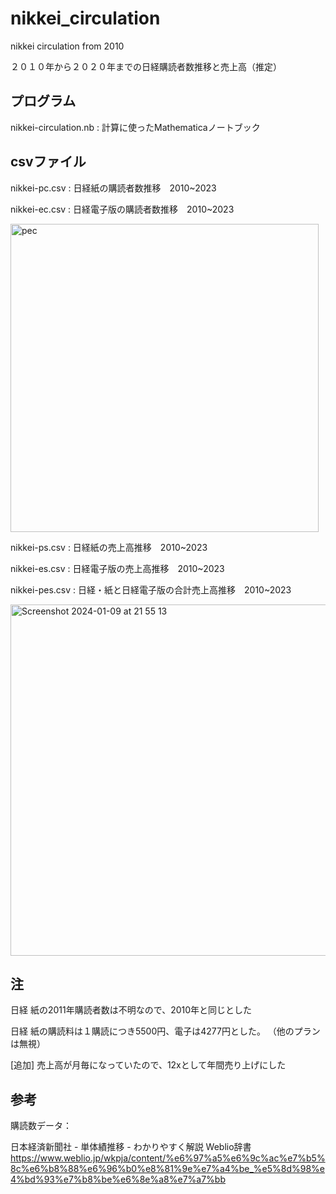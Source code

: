 # nikkei_circulation
nikkei circulation from 2010

２０１０年から２０２０年までの日経購読者数推移と売上高（推定）

## プログラム
nikkei-circulation.nb : 計算に使ったMathematicaノートブック

## csvファイル

nikkei-pc.csv : 日経紙の購読者数推移　2010~2023

nikkei-ec.csv : 日経電子版の購読者数推移　2010~2023

<img width="493" alt="pec" src="https://github.com/chibaf/nikkei_circulation/assets/1296728/d948aab4-ee79-4661-be7a-4a99c4517ade">

nikkei-ps.csv : 日経紙の売上高推移　2010~2023

nikkei-es.csv : 日経電子版の売上高推移　2010~2023

nikkei-pes.csv : 日経・紙と日経電子版の合計売上高推移　2010~2023

<img width="562" alt="Screenshot 2024-01-09 at 21 55 13" src="https://github.com/chibaf/nikkei_circulation/assets/1296728/d26e9e86-bda1-447f-b37b-b659f012a145">


## 注

日経 紙の2011年購読者数は不明なので、2010年と同じとした

日経 紙の購読料は１購読につき5500円、電子は4277円とした。
（他のプランは無視）

[追加] 売上高が月毎になっていたので、12xとして年間売り上げにした

## 参考
購読数データ：

日本経済新聞社 - 単体績推移 - わかりやすく解説 Weblio辞書 https://www.weblio.jp/wkpja/content/%e6%97%a5%e6%9c%ac%e7%b5%8c%e6%b8%88%e6%96%b0%e8%81%9e%e7%a4%be_%e5%8d%98%e4%bd%93%e7%b8%be%e6%8e%a8%e7%a7%bb
